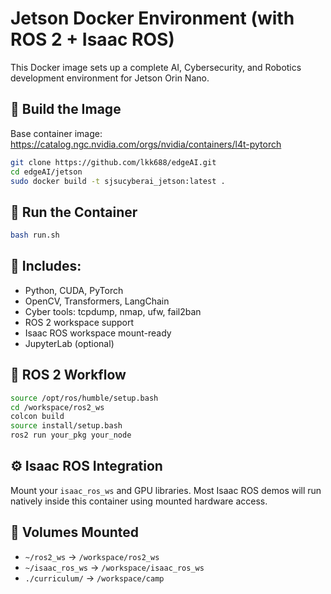 # Jetson Docker Environment (with ROS 2 + Isaac ROS)

This Docker image sets up a complete AI, Cybersecurity, and Robotics development environment for Jetson Orin Nano.

## 🔧 Build the Image

Base container image: https://catalog.ngc.nvidia.com/orgs/nvidia/containers/l4t-pytorch

```bash
git clone https://github.com/lkk688/edgeAI.git
cd edgeAI/jetson
sudo docker build -t sjsucyberai_jetson:latest .
```

## 🚀 Run the Container

```bash
bash run.sh
```

## 🧰 Includes:

- Python, CUDA, PyTorch
- OpenCV, Transformers, LangChain
- Cyber tools: tcpdump, nmap, ufw, fail2ban
- ROS 2 workspace support
- Isaac ROS workspace mount-ready
- JupyterLab (optional)

## 🤖 ROS 2 Workflow

```bash
source /opt/ros/humble/setup.bash
cd /workspace/ros2_ws
colcon build
source install/setup.bash
ros2 run your_pkg your_node
```

## ⚙️ Isaac ROS Integration

Mount your `isaac_ros_ws` and GPU libraries. Most Isaac ROS demos will run natively inside this container using mounted hardware access.

## 📁 Volumes Mounted

- `~/ros2_ws` → `/workspace/ros2_ws`
- `~/isaac_ros_ws` → `/workspace/isaac_ros_ws`
- `./curriculum/` → `/workspace/camp`
